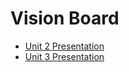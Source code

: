# Vision Board
<ul>
  <li>
   <a href="https://www.youtube.com/watch?v=2sHHeg2gsIU">Unit 2 Presentation</a>
  </li>
  <li>
   <a href="#">Unit 3 Presentation</a>
  </li>
</ul>

